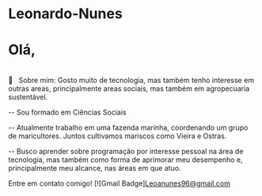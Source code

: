 # Leonardo-Nunes

# Olá,
 <br/> 💬  &nbsp; Sobre mim: Gosto muito de tecnologia, mas também tenho interesse em outras areas, principalmente areas sociais, mas também em agropecuaria sustentável.

<p> -- Sou formado em Ciências Sociais </p>
<p>-- Atualmente trabalho em uma fazenda marinha, coordenando um grupo de maricultores. Juntos cultivamos mariscos como Vieira e Ostras. </p>
<p>-- Busco aprender sobre programação por interesse pessoal na área de tecnologia, mas também como forma de aprimorar meu desempenho e, principalmente meu alcance, nas áreas em que atuo. </p>

Entre em contato comigo!
[![Gmail Badge]Leoanunes96@gmail.com
